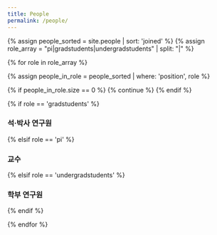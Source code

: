 ```yaml
---
title: People
permalink: /people/
---
```


{% assign people_sorted = site.people | sort: 'joined' %}
{% assign role_array = "pi|gradstudents|undergradstudents" | split: "|" %}

{% for role in role_array %}

{% assign people_in_role = people_sorted | where: 'position', role %}

<!-- Skip section if there's nobody -->
{% if people_in_role.size == 0 %}
  {% continue %}
{% endif %}

<div class="pos_header">
{% if role == 'gradstudents' %}
<h3>석·박사 연구원</h3>
 {% elsif role == 'pi' %}
<h3>교수</h3>
 {% elsif role == 'undergradstudents' %}
<h3>학부 연구원</h3>
{% endif %}
</div>

{% endfor %}
